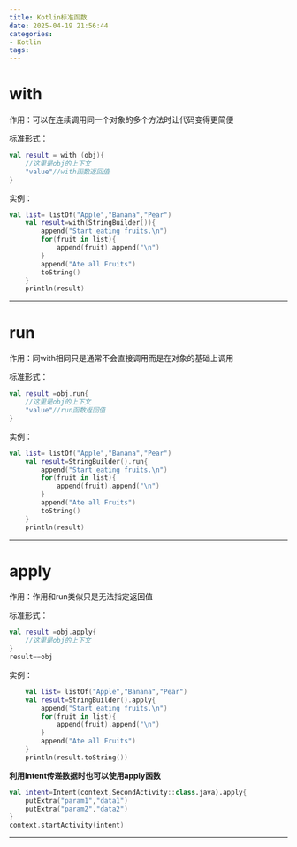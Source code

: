 ```yaml
---
title: Kotlin标准函数
date: 2025-04-19 21:56:44
categories:
- Kotlin
tags:
---
```


# with

作用：可以在连续调用同一个对象的多个方法时让代码变得更简便

标准形式：

```kotlin
val result = with (obj){
    //这里是obj的上下文
    "value"//with函数返回值
}
```

实例：

```kotlin
val list= listOf("Apple","Banana","Pear")
    val result=with(StringBuilder()){
        append("Start eating fruits.\n")
        for(fruit in list){
            append(fruit).append("\n")
        }
        append("Ate all Fruits")
        toString()
    }
    println(result)
```

------

# run

作用：同with相同只是通常不会直接调用而是在对象的基础上调用

标准形式：

```kotlin
val result =obj.run{
    //这里是obj的上下文
    "value"//run函数返回值
}
```

实例：

```kotlin
val list= listOf("Apple","Banana","Pear")
    val result=StringBuilder().run{
        append("Start eating fruits.\n")
        for(fruit in list){
            append(fruit).append("\n")
        }
        append("Ate all Fruits")
        toString()
    }
    println(result)
```



------

# apply

作用：作用和run类似只是无法指定返回值

标准形式：

```kotlin
val result =obj.apply{
    //这里是obj的上下文
}
result==obj
```

实例：

```kotlin
    val list= listOf("Apple","Banana","Pear")
    val result=StringBuilder().apply{
        append("Start eating fruits.\n")
        for(fruit in list){
            append(fruit).append("\n")
        }
        append("Ate all Fruits")
    }
    println(result.toString())
```

**利用Intent传递数据时也可以使用apply函数**

```kotlin
val intent=Intent(context,SecondActivity::class.java).apply{
    putExtra("param1","data1")
    putExtra("param2","data2")
}
context.startActivity(intent)
```



------

